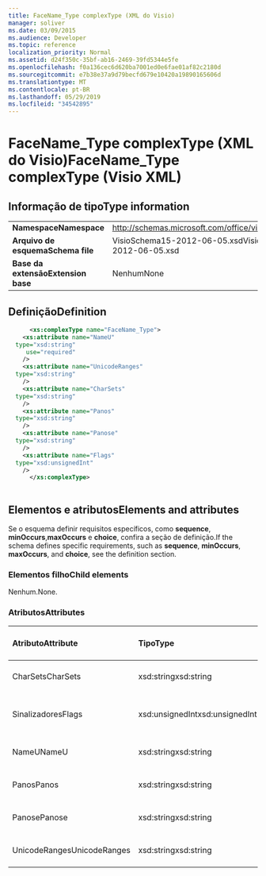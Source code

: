 ```yaml
---
title: FaceName_Type complexType (XML do Visio)
manager: soliver
ms.date: 03/09/2015
ms.audience: Developer
ms.topic: reference
localization_priority: Normal
ms.assetid: d24f350c-35bf-ab16-2469-39fd5344e5fe
ms.openlocfilehash: f0a136cec6d620ba7001ed0e6fae01af82c2180d
ms.sourcegitcommit: e7b38e37a9d79becfd679e10420a19890165606d
ms.translationtype: MT
ms.contentlocale: pt-BR
ms.lasthandoff: 05/29/2019
ms.locfileid: "34542895"
---
```

# <a name="facenametype-complextype-visio-xml"></a><span data-ttu-id="6d697-102">FaceName_Type complexType (XML do Visio)</span><span class="sxs-lookup"><span data-stu-id="6d697-102">FaceName_Type complexType (Visio XML)</span></span>

## <a name="type-information"></a><span data-ttu-id="6d697-103">Informação de tipo</span><span class="sxs-lookup"><span data-stu-id="6d697-103">Type information</span></span>

|||
|:-----|:-----|
|<span data-ttu-id="6d697-104">**Namespace**</span><span class="sxs-lookup"><span data-stu-id="6d697-104">**Namespace**</span></span> <br/> |http://schemas.microsoft.com/office/visio/2011/1/core  <br/> |
|<span data-ttu-id="6d697-105">**Arquivo de esquema**</span><span class="sxs-lookup"><span data-stu-id="6d697-105">**Schema file**</span></span> <br/> |<span data-ttu-id="6d697-106">VisioSchema15-2012-06-05.xsd</span><span class="sxs-lookup"><span data-stu-id="6d697-106">VisioSchema15-2012-06-05.xsd</span></span>  <br/> |
|<span data-ttu-id="6d697-107">**Base da extensão**</span><span class="sxs-lookup"><span data-stu-id="6d697-107">**Extension base**</span></span> <br/> |<span data-ttu-id="6d697-108">Nenhum</span><span class="sxs-lookup"><span data-stu-id="6d697-108">None</span></span>  <br/> |
   
## <a name="definition"></a><span data-ttu-id="6d697-109">Definição</span><span class="sxs-lookup"><span data-stu-id="6d697-109">Definition</span></span>

```XML
      <xs:complexType name="FaceName_Type">
    <xs:attribute name="NameU"
  type="xsd:string"
     use="required"
    />
    <xs:attribute name="UnicodeRanges"
  type="xsd:string"
    />
    <xs:attribute name="CharSets"
  type="xsd:string"
    />
    <xs:attribute name="Panos"
  type="xsd:string"
    />
    <xs:attribute name="Panose"
  type="xsd:string"
    />
    <xs:attribute name="Flags"
  type="xsd:unsignedInt"
    />
      </xs:complexType>
      
```

## <a name="elements-and-attributes"></a><span data-ttu-id="6d697-110">Elementos e atributos</span><span class="sxs-lookup"><span data-stu-id="6d697-110">Elements and attributes</span></span>

<span data-ttu-id="6d697-111">Se o esquema definir requisitos específicos, como **sequence**, **minOccurs**,**maxOccurs** e **choice**, confira a seção de definição.</span><span class="sxs-lookup"><span data-stu-id="6d697-111">If the schema defines specific requirements, such as **sequence**, **minOccurs**, **maxOccurs**, and **choice**, see the definition section.</span></span> 
  
### <a name="child-elements"></a><span data-ttu-id="6d697-112">Elementos filho</span><span class="sxs-lookup"><span data-stu-id="6d697-112">Child elements</span></span>

<span data-ttu-id="6d697-113">Nenhum.</span><span class="sxs-lookup"><span data-stu-id="6d697-113">None.</span></span>
  
### <a name="attributes"></a><span data-ttu-id="6d697-114">Atributos</span><span class="sxs-lookup"><span data-stu-id="6d697-114">Attributes</span></span>

|<span data-ttu-id="6d697-115">**Atributo**</span><span class="sxs-lookup"><span data-stu-id="6d697-115">**Attribute**</span></span>|<span data-ttu-id="6d697-116">**Tipo**</span><span class="sxs-lookup"><span data-stu-id="6d697-116">**Type**</span></span>|<span data-ttu-id="6d697-117">**Obrigatório**</span><span class="sxs-lookup"><span data-stu-id="6d697-117">**Required**</span></span>|<span data-ttu-id="6d697-118">**Descrição**</span><span class="sxs-lookup"><span data-stu-id="6d697-118">**Description**</span></span>|<span data-ttu-id="6d697-119">**Valores possíveis**</span><span class="sxs-lookup"><span data-stu-id="6d697-119">**Possible values**</span></span>|
|:-----|:-----|:-----|:-----|:-----|
|<span data-ttu-id="6d697-120">CharSets</span><span class="sxs-lookup"><span data-stu-id="6d697-120">CharSets</span></span>  <br/> |<span data-ttu-id="6d697-121">xsd:string</span><span class="sxs-lookup"><span data-stu-id="6d697-121">xsd:string</span></span>  <br/> |<span data-ttu-id="6d697-122">opcional</span><span class="sxs-lookup"><span data-stu-id="6d697-122">optional</span></span>  <br/> ||<span data-ttu-id="6d697-123">Valores do tipo xsd:string.</span><span class="sxs-lookup"><span data-stu-id="6d697-123">Values of the xsd:string type.</span></span>  <br/> |
|<span data-ttu-id="6d697-124">Sinalizadores</span><span class="sxs-lookup"><span data-stu-id="6d697-124">Flags</span></span>  <br/> |<span data-ttu-id="6d697-125">xsd:unsignedInt</span><span class="sxs-lookup"><span data-stu-id="6d697-125">xsd:unsignedInt</span></span>  <br/> |<span data-ttu-id="6d697-126">opcional</span><span class="sxs-lookup"><span data-stu-id="6d697-126">optional</span></span>  <br/> ||<span data-ttu-id="6d697-127">Valores do tipo xsd:unsignedInt.</span><span class="sxs-lookup"><span data-stu-id="6d697-127">Values of the xsd:unsignedInt type.</span></span>  <br/> |
|<span data-ttu-id="6d697-128">NameU</span><span class="sxs-lookup"><span data-stu-id="6d697-128">NameU</span></span>  <br/> |<span data-ttu-id="6d697-129">xsd:string</span><span class="sxs-lookup"><span data-stu-id="6d697-129">xsd:string</span></span>  <br/> |<span data-ttu-id="6d697-130">obrigatório</span><span class="sxs-lookup"><span data-stu-id="6d697-130">required</span></span>  <br/> ||<span data-ttu-id="6d697-131">Valores do tipo xsd:string.</span><span class="sxs-lookup"><span data-stu-id="6d697-131">Values of the xsd:string type.</span></span>  <br/> |
|<span data-ttu-id="6d697-132">Panos</span><span class="sxs-lookup"><span data-stu-id="6d697-132">Panos</span></span>  <br/> |<span data-ttu-id="6d697-133">xsd:string</span><span class="sxs-lookup"><span data-stu-id="6d697-133">xsd:string</span></span>  <br/> |<span data-ttu-id="6d697-134">opcional</span><span class="sxs-lookup"><span data-stu-id="6d697-134">optional</span></span>  <br/> ||<span data-ttu-id="6d697-135">Valores do tipo xsd:string.</span><span class="sxs-lookup"><span data-stu-id="6d697-135">Values of the xsd:string type.</span></span>  <br/> |
|<span data-ttu-id="6d697-136">Panose</span><span class="sxs-lookup"><span data-stu-id="6d697-136">Panose</span></span>  <br/> |<span data-ttu-id="6d697-137">xsd:string</span><span class="sxs-lookup"><span data-stu-id="6d697-137">xsd:string</span></span>  <br/> |<span data-ttu-id="6d697-138">opcional</span><span class="sxs-lookup"><span data-stu-id="6d697-138">optional</span></span>  <br/> ||<span data-ttu-id="6d697-139">Valores do tipo xsd:string.</span><span class="sxs-lookup"><span data-stu-id="6d697-139">Values of the xsd:string type.</span></span>  <br/> |
|<span data-ttu-id="6d697-140">UnicodeRanges</span><span class="sxs-lookup"><span data-stu-id="6d697-140">UnicodeRanges</span></span>  <br/> |<span data-ttu-id="6d697-141">xsd:string</span><span class="sxs-lookup"><span data-stu-id="6d697-141">xsd:string</span></span>  <br/> |<span data-ttu-id="6d697-142">opcional</span><span class="sxs-lookup"><span data-stu-id="6d697-142">optional</span></span>  <br/> ||<span data-ttu-id="6d697-143">Valores do tipo xsd:string.</span><span class="sxs-lookup"><span data-stu-id="6d697-143">Values of the xsd:string type.</span></span>  <br/> |
   

